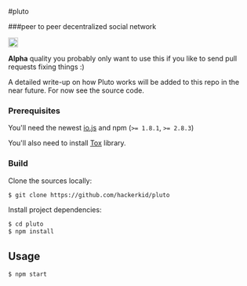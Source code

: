 #pluto

###peer to peer decentralized social network

<img src="https://openclipart.org/image/2400px/svg_to_png/223415/pluto.png" alt="Drawing" style="width: 20px;"/>


**Alpha** quality you probably only want to use this if you like to send pull requests fixing things :)

A detailed write-up on how Pluto works will be added to this repo in the near future. For now see the source code.

### Prerequisites

You'll need the newest [io.js](https://iojs.org) and npm (`>= 1.8.1`, `>= 2.8.3`)

You'll also need to install [Tox](https://github.com/irungentoo/toxcore) library. 

### Build

Clone the sources locally:

```sh
$ git clone https://github.com/hackerkid/pluto

```

Install project dependencies:

```sh
$ cd pluto
$ npm install
```

## Usage

```sh
$ npm start
```

